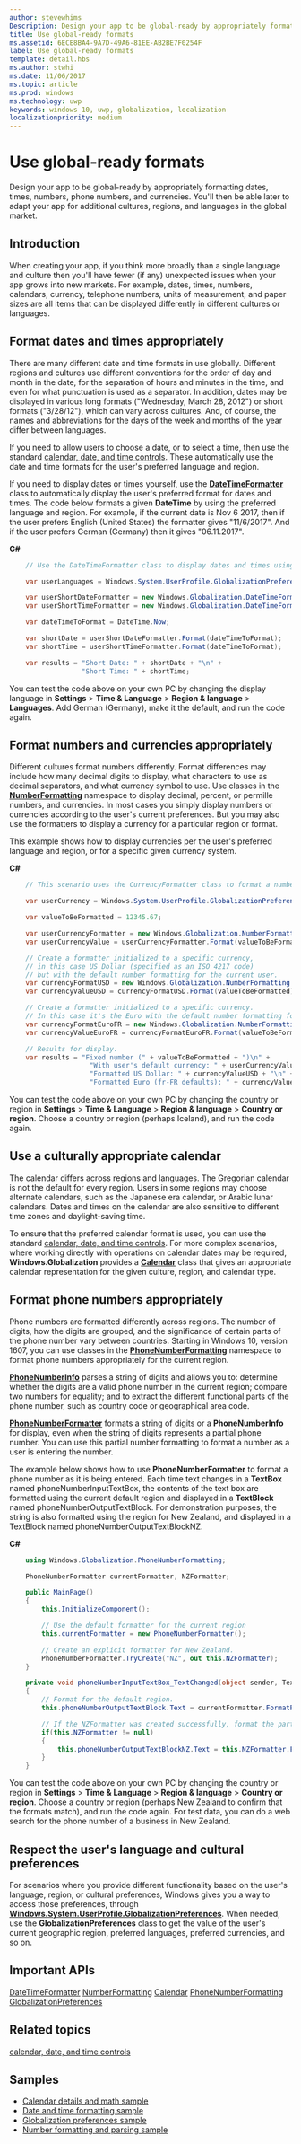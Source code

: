 ```yaml
---
author: stevewhims
Description: Design your app to be global-ready by appropriately formatting dates, times, numbers, phone numbers, and currencies.
title: Use global-ready formats
ms.assetid: 6ECE8BA4-9A7D-49A6-81EE-AB2BE7F0254F
label: Use global-ready formats
template: detail.hbs
ms.author: stwhi
ms.date: 11/06/2017
ms.topic: article
ms.prod: windows
ms.technology: uwp
keywords: windows 10, uwp, globalization, localization
localizationpriority: medium
---
```



# Use global-ready formats

Design your app to be global-ready by appropriately formatting dates, times, numbers, phone numbers, and currencies. You'll then be able later to adapt your app for additional cultures, regions, and languages in the global market.

## Introduction

When creating your app, if you think more broadly than a single language and culture then you'll have fewer (if any) unexpected issues when your app grows into new markets. For example, dates, times, numbers, calendars, currency, telephone numbers, units of measurement, and paper sizes are all items that can be displayed differently in different cultures or languages.

## Format dates and times appropriately

There are many different date and time formats in use globally. Different regions and cultures use different conventions for the order of day and month in the date, for the separation of hours and minutes in the time, and even for what punctuation is used as a separator. In addition, dates may be displayed in various long formats ("Wednesday, March 28, 2012") or short formats ("3/28/12"), which can vary across cultures. And, of course, the names and abbreviations for the days of the week and months of the year differ between languages.

If you need to allow users to choose a date, or to select a time, then use the standard [calendar, date, and time controls](../controls-and-patterns/date-and-time.md). These automatically use the date and time formats for the user's preferred language and region.

If you need to display dates or times yourself, use the [**DateTimeFormatter**](/uwp/api/windows.globalization.datetimeformatting?branch=live) class to automatically display the user's preferred format for dates and times. The code below formats a given **DateTime** by using the preferred language and region. For example, if the current date is Nov 6 2017, then if the user prefers English (United States) the formatter gives "11/6/2017". And if the user prefers German (Germany) then it gives "06.11.2017".

**C#**
```csharp
    // Use the DateTimeFormatter class to display dates and times using basic formatters.

    var userLanguages = Windows.System.UserProfile.GlobalizationPreferences.Languages;

    var userShortDateFormatter = new Windows.Globalization.DateTimeFormatting.DateTimeFormatter("shortdate", userLanguages);
    var userShortTimeFormatter = new Windows.Globalization.DateTimeFormatting.DateTimeFormatter("shorttime", userLanguages);

    var dateTimeToFormat = DateTime.Now;

    var shortDate = userShortDateFormatter.Format(dateTimeToFormat);
    var shortTime = userShortTimeFormatter.Format(dateTimeToFormat);

    var results = "Short Date: " + shortDate + "\n" +
                  "Short Time: " + shortTime;
```

You can test the code above on your own PC by changing the display language in **Settings** > **Time & Language** > **Region & language** > **Languages**. Add German (Germany), make it the default, and run the code again.

## Format numbers and currencies appropriately

Different cultures format numbers differently. Format differences may include how many decimal digits to display, what characters to use as decimal separators, and what currency symbol to use. Use classes in the [**NumberFormatting**](/uwp/api/windows.globalization.numberformatting?branch=live) namespace to display decimal, percent, or permille numbers, and currencies. In most cases you simply display numbers or currencies according to the user's current preferences. But you may also use the formatters to display a currency for a particular region or format.

This example shows how to display currencies per the user's preferred language and region, or for a specific given currency system.

**C#**
```csharp
    // This scenario uses the CurrencyFormatter class to format a number as a currency.

    var userCurrency = Windows.System.UserProfile.GlobalizationPreferences.Currencies[0];

    var valueToBeFormatted = 12345.67;

    var userCurrencyFormatter = new Windows.Globalization.NumberFormatting.CurrencyFormatter(userCurrency);
    var userCurrencyValue = userCurrencyFormatter.Format(valueToBeFormatted);

    // Create a formatter initialized to a specific currency,
    // in this case US Dollar (specified as an ISO 4217 code) 
    // but with the default number formatting for the current user.
    var currencyFormatUSD = new Windows.Globalization.NumberFormatting.CurrencyFormatter("USD");
    var currencyValueUSD = currencyFormatUSD.Format(valueToBeFormatted);

    // Create a formatter initialized to a specific currency.
    // In this case it's the Euro with the default number formatting for France.
    var currencyFormatEuroFR = new Windows.Globalization.NumberFormatting.CurrencyFormatter("EUR", new[] { "fr-FR" }, "FR");
    var currencyValueEuroFR = currencyFormatEuroFR.Format(valueToBeFormatted);

    // Results for display.
    var results = "Fixed number (" + valueToBeFormatted + ")\n" +
                    "With user's default currency: " + userCurrencyValue + "\n" +
                    "Formatted US Dollar: " + currencyValueUSD + "\n" +
                    "Formatted Euro (fr-FR defaults): " + currencyValueEuroFR;
```

You can test the code above on your own PC by changing the country or region in **Settings** > **Time & Language** > **Region & language** > **Country or region**. Choose a country or region (perhaps Iceland), and run the code again.

## Use a culturally appropriate calendar

The calendar differs across regions and languages. The Gregorian calendar is not the default for every region. Users in some regions may choose alternate calendars, such as the Japanese era calendar, or Arabic lunar calendars. Dates and times on the calendar are also sensitive to different time zones and daylight-saving time.

To ensure that the preferred calendar format is used, you can use the standard [calendar, date, and time controls](../controls-and-patterns/date-and-time.md). For more complex scenarios, where working directly with operations on calendar dates may be required, **Windows.Globalization** provides a [**Calendar**](/uwp/api/windows.globalization.calendar?branch=live) class that gives an appropriate calendar representation for the given culture, region, and calendar type.

## Format phone numbers appropriately

Phone numbers are formatted differently across regions. The number of digits, how the digits are grouped, and the significance of certain parts of the phone number vary between countries. Starting in Windows 10, version 1607, you can use classes in the [**PhoneNumberFormatting**](/uwp/api/windows.globalization.phonenumberformatting?branch=live) namespace to format phone numbers appropriately for the current region.

[**PhoneNumberInfo**](/uwp/api/windows.globalization.phonenumberformatting.phonenumberinfo?branch=live) parses a string of digits and allows you to: determine whether the digits are a valid phone number in the current region; compare two numbers for equality; and to extract the different functional parts of the phone number, such as country code or geographical area code.

[**PhoneNumberFormatter**](/uwp/api/windows.globalization.phonenumberformatting.phonenumberformatter?branch=live) formats a string of digits or a **PhoneNumberInfo** for display, even when the string of digits represents a partial phone number. You can use this partial number formatting to format a number as a user is entering the number.

The example below shows how to use **PhoneNumberFormatter** to format a phone number as it is being entered. Each time text changes in a **TextBox** named phoneNumberInputTextBox, the contents of the text box are formatted using the current default region and displayed in a **TextBlock** named phoneNumberOutputTextBlock. For demonstration purposes, the string is also formatted using the region for New Zealand, and displayed in a TextBlock named phoneNumberOutputTextBlockNZ.
  
**C#**
```csharp
    using Windows.Globalization.PhoneNumberFormatting;

    PhoneNumberFormatter currentFormatter, NZFormatter;

    public MainPage()
    {
        this.InitializeComponent();

        // Use the default formatter for the current region
        this.currentFormatter = new PhoneNumberFormatter();

        // Create an explicit formatter for New Zealand. 
        PhoneNumberFormatter.TryCreate("NZ", out this.NZFormatter);
    }

    private void phoneNumberInputTextBox_TextChanged(object sender, TextChangedEventArgs e)
    {
        // Format for the default region.
        this.phoneNumberOutputTextBlock.Text = currentFormatter.FormatPartialString(this.phoneNumberInputTextBox.Text);

        // If the NZFormatter was created successfully, format the partial string for the NZ TextBlock.
        if(this.NZFormatter != null)
        {
            this.phoneNumberOutputTextBlockNZ.Text = this.NZFormatter.FormatPartialString(this.phoneNumberInputTextBox.Text);
        }
    }
```    

You can test the code above on your own PC by changing the country or region in **Settings** > **Time & Language** > **Region & language** > **Country or region**. Choose a country or region (perhaps New Zealand to confirm that the formats match), and run the code again. For test data, you can do a web search for the phone number of a business in New Zealand.

## Respect the user's language and cultural preferences

For scenarios where you provide different functionality based on the user's language, region, or cultural preferences, Windows gives you a way to access those preferences, through [**Windows.System.UserProfile.GlobalizationPreferences**](/uwp/api/windows.system.userprofile.globalizationpreferences?branch=live). When needed, use the **GlobalizationPreferences** class to get the value of the user's current geographic region, preferred languages, preferred currencies, and so on.

## Important APIs

[DateTimeFormatter](/uwp/api/windows.globalization.datetimeformatting?branch=live)
[NumberFormatting](/uwp/api/windows.globalization.numberformatting?branch=live)
[Calendar](/uwp/api/windows.globalization.calendar?branch=live)
[PhoneNumberFormatting](/uwp/api/windows.globalization.phonenumberformatting?branch=live)
[GlobalizationPreferences](/uwp/api/windows.system.userprofile.globalizationpreferences?branch=live)

## Related topics

[calendar, date, and time controls](../controls-and-patterns/date-and-time.md)

## Samples

* [Calendar details and math sample](http://go.microsoft.com/fwlink/p/?linkid=231636)
* [Date and time formatting sample](http://go.microsoft.com/fwlink/p/?linkid=231618)
* [Globalization preferences sample](http://go.microsoft.com/fwlink/p/?linkid=231608)
* [Number formatting and parsing sample](http://go.microsoft.com/fwlink/p/?linkid=231620)
